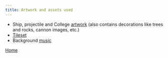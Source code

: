 ```yaml
---
title: Artwork and assets used
---
```

* Ship, projectile and College [artwork](https://www.kenney.nl/assets/pirate-kit) (also contains decorations like trees and rocks, cannon images, etc.)
* [Tileset](https://opengameart.org/content/unknown-horizons-tileset)
* Background [music](https://www.youtube.com/watch?v=8QCTY9hUjeQ)

[Home](https://beep-boop-boop.github.io/ENG1-Team4/)
